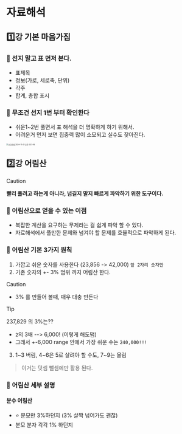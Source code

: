 # 자료해석

## 1️⃣강 기본 마음가짐

### 💊 선지 말고 표 먼저 본다.

* 표제목
* 정보(가로, 세로축, 단위)
* 각주
* 합계, 총합 표시

### 💊 무조건 선지 1번 부터 확인한다

* 쉬운1~2번 풀면서 표 해석을 더 명확하게 하기 위해서.
* 어려운거 먼저 보면 집중력 많이 소모되고 실수도 잦아진다.





<img src="/Users/SEONG/스크린샷/스크린샷 2024-11-01 오후 6.57.49.png" alt="스크린샷 2024-11-01 오후 6.57.49" style="zoom:33%;" />





## 2️⃣강 어림산

> [!caution]
>
> **빨리 풀려고 하는게 아니라, 넘길지 말지 빠르게 파악하기 위한 도구이다.**



### 💊 어림산으로 얻을 수 있는 이점

* 복잡한 계산을 요구하는 무제라는 걸 쉽게 파악 할 수 있다.
* 자료해석에서 풀만한 문제와 넘겨야 할 문제를 효율적으로 파악하게 된다.



### 💊 어림산 기본 3가지 원칙

1. 가깝고 쉬운 숫자를 사용한다 (23,856 -> 42,000) `앞 2자리 숫자만`
2. 기존 숫자의 +- 3% 범위 까지 어림산 한다.

> [!caution]
>
> * 3% 를 만들어 볼때, 매우 대충 만든다 

> [!TIP]
>
> 237,829 의 3%는??
>
> * `2`의 3배 --> 6,000! (이렇게 해도됌)
> * 그래서 +-6,000 range 안에서 가장 쉬운 수는 `240,000!!!`

3.  1~3 버림, 4~6은 5로 살려야 할 수도, 7~9는 올림

> 이거는 덧셈 뺄셈에만 활용 된다.



### 💊 어림산 세부 설명

#### 분수 어림산

* ⭐️ 분모만 3%하던지 (3% 살짝 넘어가도 괜찮) 
* 분모 분자 각각 1% 하던지



 





































































































